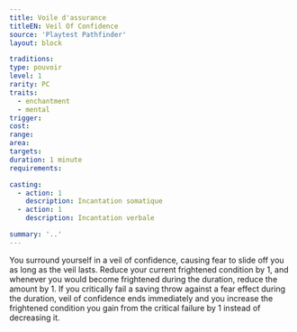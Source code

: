 ```yaml
---
title: Voile d'assurance
titleEN: Veil Of Confidence
source: 'Playtest Pathfinder'
layout: block

traditions:
type: pouvoir
level: 1
rarity: PC
traits:
  - enchantment
  - mental
trigger: 
cost: 
range: 
area: 
targets: 
duration: 1 minute
requirements: 

casting:
  - action: 1
    description: Incantation somatique
  - action: 1
    description: Incantation verbale

summary: '..'
---
```

You surround yourself in a veil of confidence, causing fear to slide off you as long as the veil lasts. Reduce your current frightened condition by 1, and whenever you would become frightened during the duration, reduce the amount by 1. If you critically fail a saving throw against a fear effect during the duration, veil of confidence ends immediately and you increase the frightened condition you gain from the critical failure by 1 instead of decreasing it.